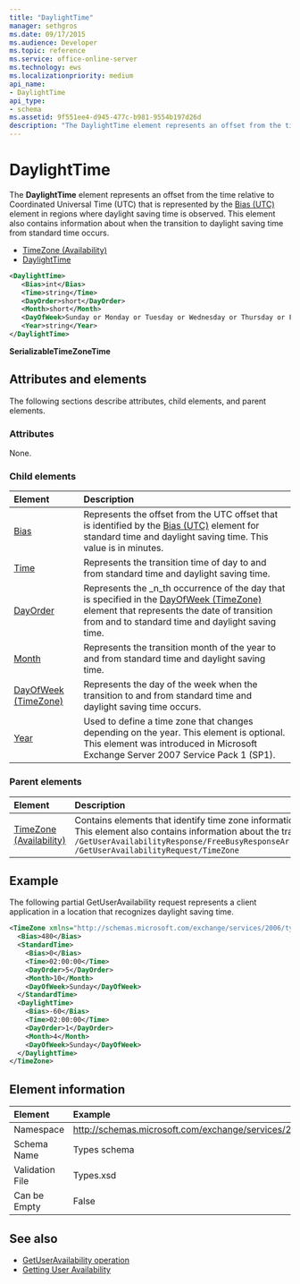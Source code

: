 ```yaml
---
title: "DaylightTime"
manager: sethgros
ms.date: 09/17/2015
ms.audience: Developer
ms.topic: reference
ms.service: office-online-server
ms.technology: ews
ms.localizationpriority: medium
api_name:
- DaylightTime
api_type:
- schema
ms.assetid: 9f551ee4-d945-477c-b981-9554b197d26d
description: "The DaylightTime element represents an offset from the time relative to Coordinated Universal Time (UTC) that is represented by the Bias (UTC) element in regions where daylight saving time is observed. This element also contains information about when the transition to daylight saving time from standard time occurs."
---
```


# DaylightTime

The **DaylightTime** element represents an offset from the time relative to Coordinated Universal Time (UTC) that is represented by the [Bias (UTC)](bias-utc.md) element in regions where daylight saving time is observed. This element also contains information about when the transition to daylight saving time from standard time occurs. 
  
- [TimeZone (Availability)](timezone-availability.md) 
- [DaylightTime](daylighttime.md)
  
```xml
<DaylightTime>
   <Bias>int</Bias>
   <Time>string</Time>
   <DayOrder>short</DayOrder>
   <Month>short</Month>
   <DayOfWeek>Sunday or Monday or Tuesday or Wednesday or Thursday or Friday or Saturday</DayOfWeek>
   <Year>string</Year>
</DaylightTime>
```

**SerializableTimeZoneTime**

## Attributes and elements

The following sections describe attributes, child elements, and parent elements.
  
### Attributes

None.
  
### Child elements

|**Element**|**Description**|
|:-----|:-----|
|[Bias](bias.md)|Represents the offset from the UTC offset that is identified by the [Bias (UTC)](bias-utc.md) element for standard time and daylight saving time. This value is in minutes. |
|[Time](time.md)|Represents the transition time of day to and from standard time and daylight saving time. |
|[DayOrder](dayorder.md)|Represents the _n_th occurrence of the day that is specified in the [DayOfWeek (TimeZone)](dayofweek-timezone.md) element that represents the date of transition from and to standard time and daylight saving time. |
|[Month](month.md)|Represents the transition month of the year to and from standard time and daylight saving time. |
|[DayOfWeek (TimeZone)](dayofweek-timezone.md)|Represents the day of the week when the transition to and from standard time and daylight saving time occurs. |
|[Year](year.md)|Used to define a time zone that changes depending on the year. This element is optional. This element was introduced in Microsoft Exchange Server 2007 Service Pack 1 (SP1). |
  
### Parent elements

|**Element**|**Description**|
|:-----|:-----|
|[TimeZone (Availability)](timezone-availability.md)| Contains elements that identify time zone information. <br/>This element also contains information about the transition between standard time and daylight saving time. <br/>`/GetUserAvailabilityResponse/FreeBusyResponseArray/FreeBusyResponse/FreeBusyView/WorkingHours/TimeZone`  <br/>`/GetUserAvailabilityRequest/TimeZone`|
  
## Example

The following partial GetUserAvailability request represents a client application in a location that recognizes daylight saving time.
  
```xml
<TimeZone xmlns="http://schemas.microsoft.com/exchange/services/2006/types">
  <Bias>480</Bias>
  <StandardTime>
    <Bias>0</Bias>
    <Time>02:00:00</Time>
    <DayOrder>5</DayOrder>
    <Month>10</Month>
    <DayOfWeek>Sunday</DayOfWeek>
  </StandardTime>
  <DaylightTime>
    <Bias>-60</Bias>
    <Time>02:00:00</Time>
    <DayOrder>1</DayOrder>
    <Month>4</Month>
    <DayOfWeek>Sunday</DayOfWeek>
  </DaylightTime>
</TimeZone>
```

## Element information

| Element | Example |
|:-----|:-----|
|Namespace |http://schemas.microsoft.com/exchange/services/2006/types |
|Schema Name |Types schema |
|Validation File |Types.xsd |
|Can be Empty |False |
  
## See also

- [GetUserAvailability operation](getuseravailability-operation.md)
- [Getting User Availability](https://msdn.microsoft.com/library/d4133fcb-9b0f-4e6b-aadf-a389da83516a%28Office.15%29.aspx)
